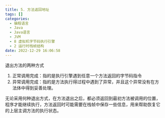 ```yaml
---
title: 5. 方法返回地址
tags: []
categories:
  - 编程语言
  - Java
  - Java语言
  - JVM
  - 8 虚拟机字节码执行引擎
  - 2 运行时栈帧结构
date: 2022-12-29 16:06:58
---
```


退出方法的两种方式

1. 正常调用完成：指的是执行引擎遇到任意一个方法返回的字节码指令
2. 异常调用完成：指的是方法执行得过程中遇到了异常，并且这个异常没有在方法体中得到妥善处理。

无论采用何种退出方式，在方法退出之后，都必须返回到最初方法被调用的位置，程序才能继续执行，方法返回时可能需要在栈帧中保存一些信息，用来帮助恢复它的上层主调方法的执行状态。



